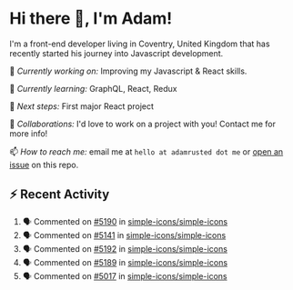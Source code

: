 # Hi there 👋, I'm Adam!

I'm a front-end developer living in Coventry, United Kingdom that has recently started his journey into Javascript development.

🔨 *Currently working on:* Improving my Javascript & React skills.

🌱 *Currently learning:* GraphQL, React, Redux

🎯 *Next steps:* First major React project

🤝 *Collaborations:* I'd love to work on a project with you! Contact me for more info!

📫 *How to reach me:* email me at `hello at adamrusted dot me` or [open an issue](https://github.com/adamrusted/adamrusted/issues/new) on this repo.

## :zap: Recent Activity
<!--START_SECTION:activity-->
1. 🗣 Commented on [#5190](https://github.com/simple-icons/simple-icons/issues/5190) in [simple-icons/simple-icons](https://github.com/simple-icons/simple-icons)
2. 🗣 Commented on [#5141](https://github.com/simple-icons/simple-icons/issues/5141) in [simple-icons/simple-icons](https://github.com/simple-icons/simple-icons)
3. 🗣 Commented on [#5192](https://github.com/simple-icons/simple-icons/issues/5192) in [simple-icons/simple-icons](https://github.com/simple-icons/simple-icons)
4. 🗣 Commented on [#5189](https://github.com/simple-icons/simple-icons/issues/5189) in [simple-icons/simple-icons](https://github.com/simple-icons/simple-icons)
5. 🗣 Commented on [#5017](https://github.com/simple-icons/simple-icons/issues/5017) in [simple-icons/simple-icons](https://github.com/simple-icons/simple-icons)
<!--END_SECTION:activity-->
